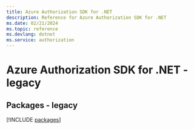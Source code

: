 ```yaml
---
title: Azure Authorization SDK for .NET
description: Reference for Azure Authorization SDK for .NET
ms.date: 02/21/2024
ms.topic: reference
ms.devlang: dotnet
ms.service: authorization
---
```

# Azure Authorization SDK for .NET - legacy
## Packages - legacy
[!INCLUDE [packages](authorization-index.md)]
